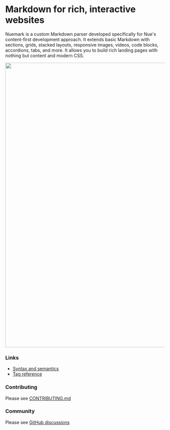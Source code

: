 

# Markdown for rich, interactive websites
Nuemark is a custom Markdown parser developed specifically for Nue's content-first development approach. It extends basic Markdown with sections, grids, stacked layouts, responsive images, videos, code blocks, accordions, tabs, and more. It allows you to build rich landing pages with nothing but content and modern CSS.


<a href="https://nuejs.org/">
  <img src="https://nuejs.org/img/content-files-big.png" width="900">
</a>

### Links

* [Syntax and semantics](https://nuejs.org/docs/content-syntax.html)
* [Tag reference](https://nuejs.org/docs/markdown-extensions.html)


### Contributing

Please see [CONTRIBUTING.md](/CONTRIBUTING.md)


### Community

Please see [GitHub discussions](https://github.com/nuejs/nue/discussions)
